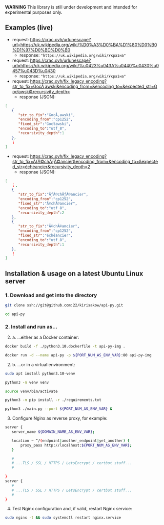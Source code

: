 **WARNING** This library is still under development and intended for experimental purposes only.

## Examples (live)

* request: https://crac.ovh/urlunescape?url=https://uk.wikipedia.org/wiki/%D0%A3%D0%BA%D1%80%D0%B0%D1%97%D0%BD%D0%B0
  * response: `"https://uk.wikipedia.org/wiki/Україна"`
* request: https://crac.ovh/urlunescape?url=https://uk.wikipedia.org/wiki/%u0423%u043A%u0440%u0430%u0457%u043D%u0430
  * response: `"https://uk.wikipedia.org/wiki/Україна"`
* request: https://crac.ovh/fix_legacy_encoding?str_to_fix=GocÅ‚awski&encoding_from=&encoding_to=&expected_str=Gocławski&recursivity_depth=
  * response (JSON):
```json
[
   {
      "str_to_fix":"GocÅ‚awski",
      "encoding_from":"cp1252",
      "fixed_str":"Gocławski",
      "encoding_to":"utf_8",
      "recursivity_depth":1
   },
   ⋮
]
```
* request: https://crac.ovh/fix_legacy_encoding?str_to_fix=ÃƒÂ©chÃƒÂ©ancier&encoding_from=&encoding_to=&expected_str=échéancier&recursivity_depth=2
  * response (JSON):
```json
[
   ⋮,
   {
      "str_to_fix":"ÃƒÂ©chÃƒÂ©ancier",
      "encoding_from":"cp1252",
      "fixed_str":"Ã©chÃ©ancier",
      "encoding_to":"utf_8",
      "recursivity_depth":2
   },
   {
      "str_to_fix":"Ã©chÃ©ancier",
      "encoding_from":"cp1252",
      "fixed_str":"échéancier",
      "encoding_to":"utf_8",
      "recursivity_depth":1
   },
   ⋮
]
```

## Installation & usage on a latest Ubuntu Linux server

### 1. Download and get into the directory

```sh
git clone ssh://git@github.com:22/kirisakow/api-py.git

cd api-py
```

### 2. Install and run as...

2. a. ...either as a Docker container:

```sh
docker build -f ./python3.10.dockerfile -t api-py-img .

docker run -d --name api-py -p ${PORT_NUM_AS_ENV_VAR}:80 api-py-img
```

2. b. ...or in a virtual environment:

```sh
sudo apt install python3.10-venv

python3 -m venv venv

source venv/bin/activate

python3 -m pip install -r ./requirements.txt

python3 ./main.py --port ${PORT_NUM_AS_ENV_VAR} &
```

3. Configure Nginx as reverse proxy, for example:

```sh
server {
   server_name ${DOMAIN_NAME_AS_ENV_VAR};

   location ~ ^/(endpoint|another_endpoint|yet_another) {
       proxy_pass http://localhost:${PORT_NUM_AS_ENV_VAR};
   }

   #
   # ...TLS / SSL / HTTPS / LetsEncrypt / certbot stuff...
   #

}
server {
   #
   # ...TLS / SSL / HTTPS / LetsEncrypt / certbot stuff...
   #
}
```

4. Test Nginx configuration and, if valid, restart Nginx service:

```sh
sudo nginx -t && sudo systemctl restart nginx.service
```